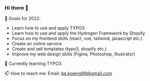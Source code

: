 ### Hi there 👋

🔭 Goals for 2022:
- Learn how to use and apply TYPO3
- Learn how to use and apply the Hydrogen Framework by Shopify
- Focus on my frontend skills (react, vue, tailwind, javascript etc.)
- Create an online service
- Create and sell templates (typo3, shopify etc.)
- Improve my web design skills (Figma, Photoshop, Illustrator)

🌱 Currently learning TYPO3

📫 How to reach me:
Email: be.koenig99@gmail.com
